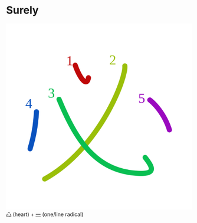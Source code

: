 # Surely
![5fc5](../Kanji/kanji-colorize/5fc5.svg)
[心](../Kanji/kanji-dict/心.md) (heart) + [一](一.md) (one/line radical) 